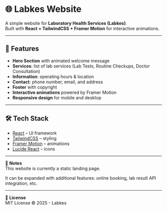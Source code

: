 # 🌐 Labkes Website

A simple website for **Laboratory Health Services (Labkes)**.  
Built with **React + TailwindCSS + Framer Motion** for interactive animations.

---

## 🚀 Features
- **Hero Section** with animated welcome message
- **Services**: list of lab services (Lab Tests, Routine Checkups, Doctor Consultation)
- **Information**: operating hours & location
- **Contact**: phone number, email, and address
- **Footer** with copyright
- **Interactive animations** powered by Framer Motion
- **Responsive design** for mobile and desktop

---

## 🛠️ Tech Stack
- [React](https://reactjs.org/) – UI framework
- [TailwindCSS](https://tailwindcss.com/) – styling
- [Framer Motion](https://www.framer.com/motion/) – animations
- [Lucide React](https://lucide.dev/) – icons

---

📌 **Notes**  
This website is currently a static landing page.  

It can be expanded with additional features: online booking, lab result API integration, etc.

---

📜 **License**  
MIT License © 2025 - Labkes
